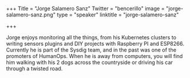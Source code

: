 +++
Title = "Jorge Salamero Sanz"
Twitter = "bencerillo"
image = "jorge-salamero-sanz.png"
type = "speaker"
linktitle = "jorge-salamero-sanz"

+++

Jorge enjoys monitoring all the things, from his Kubernetes clusters to writing sensors plugins and DIY projects with Raspberry PI and ESP8266. Currently he is part of the Sysdig team, and in the past was one of the promoters of HumanOps. When he is away from computers, you will find him walking with his 2 dogs across the countryside or driving his car through a twisted road.
